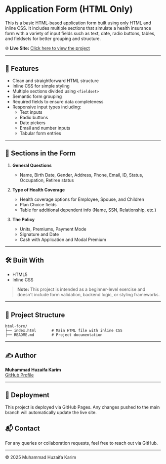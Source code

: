 
# Application Form (HTML Only)

This is a basic HTML-based application form built using only HTML and inline CSS. It includes multiple sections that simulate a health insurance form with a variety of input fields such as text, date, radio buttons, tables, and fieldsets for better grouping and structure.

🌐 **Live Site:** [Click here to view the project](https://huzaifa-frontend.github.io/html-form/)

---

## 📄 Features

- Clean and straightforward HTML structure
- Inline CSS for simple styling
- Multiple sections divided using `<fieldset>`
- Semantic form grouping
- Required fields to ensure data completeness
- Responsive input types including:
  - Text inputs
  - Radio buttons
  - Date pickers
  - Email and number inputs
  - Tabular form entries

---

## 🧾 Sections in the Form

1. **General Questions**
   - Name, Birth Date, Gender, Address, Phone, Email, ID, Status, Occupation, Retiree status

2. **Type of Health Coverage**
   - Health coverage options for Employee, Spouse, and Children
   - Plan Choice fields
   - Table for additional dependent info (Name, SSN, Relationship, etc.)

3. **The Policy**
   - Units, Premiums, Payment Mode
   - Signature and Date
   - Cash with Application and Modal Premium

---

## 🛠️ Built With

- HTML5
- Inline CSS

> **Note:** This project is intended as a beginner-level exercise and doesn't include form validation, backend logic, or styling frameworks.

---

## 📂 Project Structure

```
html-form/
├── index.html       # Main HTML file with inline CSS
├── README.md        # Project documentation
```

---

## ✍️ Author

**Muhammad Huzaifa Karim**  
[GitHub Profile](https://github.com/huzaifakarim1)

---

## 🔄 Deployment
This project is deployed via GitHub Pages. Any changes pushed to the main branch will automatically update the live site.


## 📬 Contact
For any queries or collaboration requests, feel free to reach out via GitHub.

---

© 2025 Muhammad Huzaifa Karim


